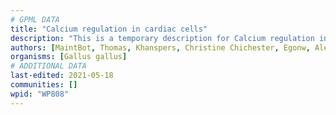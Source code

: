 ```yaml
---
# GPML DATA
title: "Calcium regulation in cardiac cells"
description: "This is a temporary description for Calcium regulation in cardiac cells"
authors: [MaintBot, Thomas, Khanspers, Christine Chichester, Egonw, AlexanderPico, Mkutmon, L Dupuis, Eweitz]
organisms: [Gallus gallus]
# ADDITIONAL DATA
last-edited: 2021-05-18
communities: []
wpid: "WP808"
---
```

